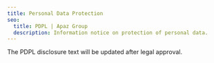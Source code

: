 ```yaml
---
title: Personal Data Protection
seo:
  title: PDPL | Apaz Group
  description: Information notice on protection of personal data.
---
```

The PDPL disclosure text will be updated after legal approval.
